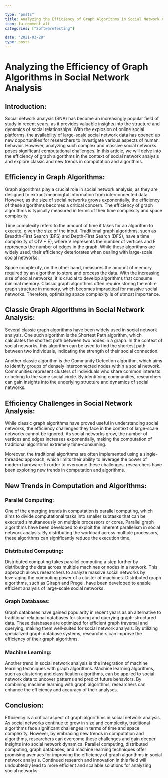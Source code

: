 ```yaml
---

type: "posts"
title: Analyzing the Efficiency of Graph Algorithms in Social Network Analysis
icon: fa-comment-alt
categories: ["SoftwareTesting"]

date: "2021-03-28"
type: posts
---
```





# Analyzing the Efficiency of Graph Algorithms in Social Network Analysis

## Introduction:

Social network analysis (SNA) has become an increasingly popular field of study in recent years, as it provides valuable insights into the structure and dynamics of social relationships. With the explosion of online social platforms, the availability of large-scale social network data has opened up new opportunities for researchers to investigate various aspects of human behavior. However, analyzing such complex and massive social networks poses significant computational challenges. In this article, we will delve into the efficiency of graph algorithms in the context of social network analysis and explore classic and new trends in computation and algorithms.

## Efficiency in Graph Algorithms:

Graph algorithms play a crucial role in social network analysis, as they are designed to extract meaningful information from interconnected data. However, as the size of social networks grows exponentially, the efficiency of these algorithms becomes a critical concern. The efficiency of graph algorithms is typically measured in terms of their time complexity and space complexity.

Time complexity refers to the amount of time it takes for an algorithm to execute, given the size of the input. Traditional graph algorithms, such as Breadth-First Search (BFS) and Depth-First Search (DFS), have a time complexity of O(V + E), where V represents the number of vertices and E represents the number of edges in the graph. While these algorithms are widely used, their efficiency deteriorates when dealing with large-scale social networks.

Space complexity, on the other hand, measures the amount of memory required by an algorithm to store and process the data. With the increasing size of social networks, it is crucial to develop algorithms that consume minimal memory. Classic graph algorithms often require storing the entire graph structure in memory, which becomes impractical for massive social networks. Therefore, optimizing space complexity is of utmost importance.

## Classic Graph Algorithms in Social Network Analysis:

Several classic graph algorithms have been widely used in social network analysis. One such algorithm is the Shortest Path algorithm, which calculates the shortest path between two nodes in a graph. In the context of social networks, this algorithm can be used to find the shortest path between two individuals, indicating the strength of their social connection.

Another classic algorithm is the Community Detection algorithm, which aims to identify groups of densely interconnected nodes within a social network. Communities represent clusters of individuals who share common interests or belong to the same social circle. By identifying communities, researchers can gain insights into the underlying structure and dynamics of social networks.

## Efficiency Challenges in Social Network Analysis:

While classic graph algorithms have proved useful in understanding social networks, the efficiency challenges they face in the context of large-scale networks cannot be ignored. As social networks grow, the number of vertices and edges increases exponentially, making the computation of traditional algorithms extremely time-consuming.

Moreover, the traditional algorithms are often implemented using a single-threaded approach, which limits their ability to leverage the power of modern hardware. In order to overcome these challenges, researchers have been exploring new trends in computation and algorithms.

## New Trends in Computation and Algorithms:

### Parallel Computing: 

One of the emerging trends in computation is parallel computing, which aims to divide computational tasks into smaller subtasks that can be executed simultaneously on multiple processors or cores. Parallel graph algorithms have been developed to exploit the inherent parallelism in social network analysis. By distributing the workload across multiple processors, these algorithms can significantly reduce the execution time.

### Distributed Computing: 

Distributed computing takes parallel computing a step further by distributing the data across multiple machines or nodes in a network. This approach allows researchers to analyze massive social networks by leveraging the computing power of a cluster of machines. Distributed graph algorithms, such as Giraph and Pregel, have been developed to enable efficient analysis of large-scale social networks.

### Graph Databases: 

Graph databases have gained popularity in recent years as an alternative to traditional relational databases for storing and querying graph-structured data. These databases are optimized for efficient graph traversal and querying, making them well-suited for social network analysis. By utilizing specialized graph database systems, researchers can improve the efficiency of their graph algorithms.

### Machine Learning: 

Another trend in social network analysis is the integration of machine learning techniques with graph algorithms. Machine learning algorithms, such as clustering and classification algorithms, can be applied to social network data to uncover patterns and predict future behaviors. By combining machine learning with graph algorithms, researchers can enhance the efficiency and accuracy of their analyses.

## Conclusion:

Efficiency is a critical aspect of graph algorithms in social network analysis. As social networks continue to grow in size and complexity, traditional algorithms face significant challenges in terms of time and space complexity. However, by embracing new trends in computation and algorithms, researchers can overcome these challenges and gain deeper insights into social network dynamics. Parallel computing, distributed computing, graph databases, and machine learning techniques offer promising avenues for improving the efficiency of graph algorithms in social network analysis. Continued research and innovation in this field will undoubtedly lead to more efficient and scalable solutions for analyzing social networks.